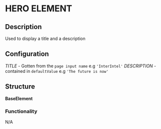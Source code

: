 # HERO ELEMENT

## Description
Used to display a title and a description

## Configuration
*TITLE* - Gotten from the `page input name` e.g `'InterIntel'`
*DESCRIPTION* - contained in `defaultValue` e.g `'The future is now'`

## Structure
**BaseElement**

### Functionality
N/A

